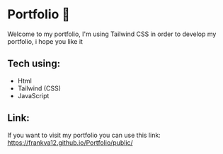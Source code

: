 # Portfolio 👀
Welcome to my portfolio, I'm using Tailwind CSS in order to develop my portfolio, i hope you like it

## Tech using:
- Html 
- Tailwind (CSS)
- JavaScript

## Link:
If you want to visit my portfolio you can use this link:
https://frankva12.github.io/Portfolio/public/
